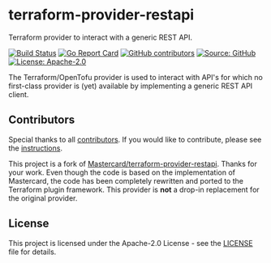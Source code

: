 # terraform-provider-restapi

Terraform provider to interact with a generic REST API.

[![Build Status](https://ci.thegeeklab.de/api/badges/thegeeklab/terraform-provider-restapi/status.svg)](https://ci.thegeeklab.de/repos/thegeeklab/terraform-provider-restapi)
[![Go Report Card](https://goreportcard.com/badge/github.com/thegeeklab/terraform-provider-restapi)](https://goreportcard.com/report/github.com/thegeeklab/terraform-provider-restapi)
[![GitHub contributors](https://img.shields.io/github/contributors/thegeeklab/terraform-provider-restapi)](https://github.com/thegeeklab/terraform-provider-restapi/graphs/contributors)
[![Source: GitHub](https://img.shields.io/badge/source-github-blue.svg?logo=github&logoColor=white)](https://github.com/thegeeklab/terraform-provider-restapi)
[![License: Apache-2.0](https://img.shields.io/github/license/thegeeklab/terraform-provider-restapi)](https://github.com/thegeeklab/terraform-provider-restapi/blob/main/LICENSE)

The Terraform/OpenTofu provider is used to interact with API's for which no first-class provider is (yet) available by implementing a generic REST API client.

## Contributors

Special thanks to all [contributors](https://github.com/thegeeklab/terraform-provider-restapi/graphs/contributors). If you would like to contribute, please see the [instructions](https://github.com/thegeeklab/terraform-provider-restapi/blob/main/CONTRIBUTING.md).

This project is a fork of [Mastercard/terraform-provider-restapi](https://github.com/Mastercard/terraform-provider-restapi). Thanks for your work. Even though the code is based on the implementation of Mastercard, the code has been completely rewritten and ported to the Terraform plugin framework. This provider is **not** a drop-in replacement for the original provider.

## License

This project is licensed under the Apache-2.0 License - see the [LICENSE](https://github.com/thegeeklab/terraform-provider-restapi/blob/main/LICENSE) file for details.
